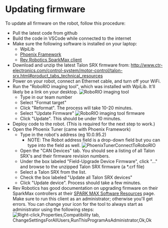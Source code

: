 # Updating firmware

To update all firmware on the robot, follow this procedure:
- Pull the latest code from github
- Build the code in VSCode while connected to the internet
- Make sure the following software is installed on your laptop:
    - WpiLib
    - [Phoenix Framework](http://www.ctr-electronics.com/hro.html#product_tabs_technical_resources)
    - [Rev Robotics SparkMax client](https://www.revrobotics.com/sparkmax-software/)
- Download and unzip the latest Talon SRX firmware from: http://www.ctr-electronics.com/control-system/motor-control/talon-srx.html#product_tabs_technical_resources
- Power on your robot, connect an Ethernet cable, and turn off your WiFi.
- Run the "RoboRIO imaging tool", which was installed with WpiLib.  It'll likely be a link on your desktop.
  ![RoboRIO imaging tool](https://user-images.githubusercontent.com/55641973/72397248-55189b80-370d-11ea-91dd-4be00d83e1e8.png)
    - Type in our team number
    - Select "Format target"
    - Click "Reformat".  The process will take 10-20 minutes.
    - Select "Update Firmware"
      ![RoboRIO imaging tool firmware](https://user-images.githubusercontent.com/55641973/72397250-55b13200-370d-11ea-9912-84accb2445f8.png)
    - Click "Update".  This should be under 10 minutes.
- Deploy code to the robot.  (This is required for the next step to work.)
- Open the Phoenix Tuner (came with Phoenix Framework)
    - Type in the robot's address (eg 10.0.95.2)
      - NOTE: The Robot address field is a drop-down field but you can type into the field as well.
      ![PhoenixTunerConnectToRoboRIO](https://user-images.githubusercontent.com/55641973/72667780-833bfb00-39ed-11ea-9f2c-e68fb722c6f6.png)
    - Open the "CAN Devices" tab.  You should see a listing of all Talon SRX's and their firmware revision numbers.
    - Under the box labeled "Field-Upgrade Device Firmware", click "..." and browse to the unzipped Talon SRX firmware (a *.crf file)
    - Select a Talon SRX from the list.
    - Check the box labeled "Update all Talon SRX devices"
    - Click "Update device".  Process should take a few minutes.
- Rev Robotics has good documentation on upgrading firmware on their SparkMax controllers at their [SPARK MAX Software Resources](https://www.revrobotics.com/sparkmax-software/#firmware-update-instructions) page. Make sure to run this client as an administrator; otherwise you'll get errors.  You can change your icon for the tool to always start as administrator using the following steps:
![Right-click,Properties,Compatibility tab, ChangeSettingsForAllUsers,RunThisProgramAsAdministrator,Ok,Ok](https://user-images.githubusercontent.com/55641973/72667331-d3648e80-39e8-11ea-86ec-b667abc6c92a.png)
